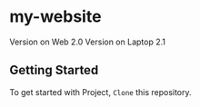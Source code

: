 # my-website
Version on Web 2.0
Version on Laptop 2.1

## Getting Started

To get started with Project, `Clone` this repository. 
